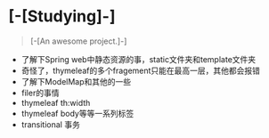 # [-[Studying]-]

> [-[An awesome project.]-]

* 了解下Spring web中静态资源的事，static文件夹和template文件夹
* 奇怪了，thymeleaf的多个fragement只能在最高一层，其他都会报错
* 了解下ModelMap和其他的一些
* filer的事情
* thymeleaf th:width
* thymeleaf body等等一系列标签
* transitional 事务
